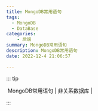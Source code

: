 ```yaml
---
title: MongoDB常用语句
tags: 
  - MongoDB
  - DataBase
categories: 
    - 后端
summary: MongoDB常用语句
description: MongoDB常用语句
date: 2022-12-4 21:06:57

---
```


::: tip

​	MongoDB常用语句 | 非关系数据库 | 

:::



<!-- more -->
